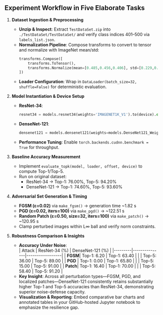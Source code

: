 ## Experiment Workflow in Five Elaborate Tasks

1. **Dataset Ingestion & Preprocessing**  
   - **Unzip & Inspect**: Extract `TestDataSet.zip` into `./TestDataSet/TestDataSet/` and verify class indices 401–500 via `labels_list.json`.  
   - **Normalization Pipeline**: Compose transforms to convert to tensor and normalize with ImageNet mean/std:  
     ```python
     transforms.Compose([
         transforms.ToTensor(),
         transforms.Normalize(mean=[0.485,0.456,0.406], std=[0.229,0.224,0.225])
     ])
     ```  
   - **Loader Configuration**: Wrap in `DataLoader(batch_size=32, shuffle=False)` for deterministic evaluation.

2. **Model Instantiation & Device Setup**  
   - **ResNet-34**:  
     ```python
     resnet34 = models.resnet34(weights='IMAGENET1K_V1').to(device).eval()
     ```  
   - **DenseNet-121**:  
     ```python
     densenet121 = models.densenet121(weights=models.DenseNet121_Weights.IMAGENET1K_V1).to(device).eval()
     ```  
   - **Performance Tuning**: Enable `torch.backends.cudnn.benchmark = True` for throughput.

3. **Baseline Accuracy Measurement**  
   - Implement `evaluate_topk(model, loader, offset, device)` to compute Top-1/Top-5.  
   - Run on original dataset:  
     - ResNet-34 → Top-1: 76.00%, Top-5: 94.20%  
     - DenseNet-121 → Top-1: 74.60%, Top-5: 93.60%

4. **Adversarial Set Generation & Timing**  
   - **FGSM (ε=0.02)** via `make_fgsm()` → generation time ~1.82 s  
   - **PGD (ε=0.02, iters=100)** via `make_pgd()` → ~122.51 s  
   - **Random Patch (ε=0.50, size=32, iters=100)** via `make_patch()` → ~120.95 s  
   - Clamp perturbed images within L∞ ball and verify norm constraints.

5. **Robustness Comparison & Insights**  
   - **Accuracy Under Noise**:  
     | Attack  | ResNet-34 (%) | DenseNet-121 (%) |
     |---------|---------------|------------------|
     | **FGSM**| Top-1: 6.20   | Top-1: 63.40     |
     |         | Top-5: 36.00  | Top-5: 89.00     |
     | **PGD** | Top-1: 0.00   | Top-1: 65.80     |
     |         | Top-5: 15.00  | Top-5: 91.00     |
     | **Patch**| Top-1: 16.40  | Top-1: 70.00     |
     |         | Top-5: 58.40  | Top-5: 91.20     |
   - **Key Insight**: Across all perturbation types—FGSM, PGD, and localized patches—DenseNet-121 consistently retains substantially higher Top-1 and Top-5 accuracies than ResNet-34, demonstrating superior noise-defense capacity.  
   - **Visualization & Reporting**: Embed comparative bar charts and annotated tables in your GitHub-hosted Jupyter notebook to emphasize the resilience gap.  

